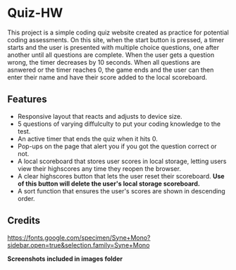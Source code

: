 # Quiz-HW

This project is a simple coding quiz website created as practice for potential coding assessments. On this site, when the start button is pressed, a timer starts and the user is presented with multiple choice questions, one after another until all questions are complete. When the user gets a question wrong, the timer decreases by 10 seconds. When all questions are asnwered or the timer reaches 0, the game ends and the user can then enter their name and have their score added to the local scoreboard.

## Features
* Responsive layout that reacts and adjusts to device size.
* 5 questions of varying diffulculty to put your coding knowledge to the test.
* An active timer that ends the quiz when it hits 0.
* Pop-ups on the page that alert you if you got the question correct or not.
* A local scoreboard that stores user scores in local storage, letting users view their highscores any time they reopen the browser.
* A clear highscores button that lets the user reset their scoreboard. **Use of this button will delete the user's local storage scoreboard.**
* A sort function that ensures the user's scores are shown in descending order.

## Credits
https://fonts.google.com/specimen/Syne+Mono?sidebar.open=true&selection.family=Syne+Mono

**Screenshots included in images folder**
